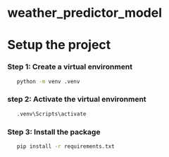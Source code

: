 # weather_predictor_model
# Setup the project
### Step 1: Create a virtual environment
```bash
   python -m venv .venv
```
### step 2: Activate the virtual environment
```bash
   .venv\Scripts\activate
```
### Step 3: Install the package
```bash
   pip install -r requirements.txt
```
